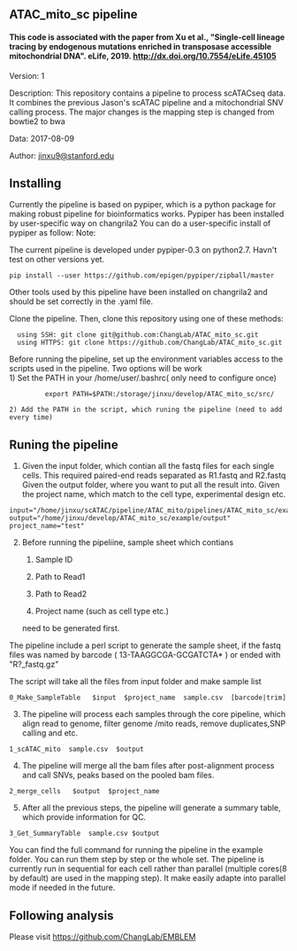## ATAC_mito_sc pipeline
 
#### This code is associated with the paper from Xu et al., "Single-cell lineage tracing by endogenous mutations enriched in transposase accessible mitochondrial DNA". eLife, 2019. http://dx.doi.org/10.7554/eLife.45105


Version: 1

Description: This repository contains a pipeline to process scATACseq data.  It combines the previous Jason's scATAC pipeline and a mitochondrial SNV calling process. The major changes is the mapping step is changed from bowtie2 to bwa 

Data: 2017-08-09

Author: jinxu9@stanford.edu

## Installing 
Currently the pipeline is based on pypiper, which is a python package for making robust pipeline for bioinformatics works.
Pypiper has been installed by user-specific way on changrila2
You can do a user-specific install of pypiper as follow:
Note:

The current pipeline is developed under pypiper-0.3 on  python2.7.
Havn't test on other versions yet. 

```
pip install --user https://github.com/epigen/pypiper/zipball/master
```
Other tools used by this pipeline have been installed on changrila2 and should be set correctly in the .yaml file.

Clone the pipeline. Then, clone this repository using one of these methods:
```
  using SSH: git clone git@github.com:ChangLab/ATAC_mito_sc.git
  using HTTPS: git clone https://github.com/ChangLab/ATAC_mito_sc.git

```
Before running the pipeline, set up the environment variables access to the scripts used in the pipeline.
Two options will be work  
	1) Set the PATH in your /home/user/.bashrc( only need to configure once)
```
		 export PATH=$PATH:/storage/jinxu/develop/ATAC_mito_sc/src/
```
	2) Add the PATH in the script, which runing the pipeline (need to add every time)


## Runing the pipeline
1) Given the input folder, which contian all the fastq files for each single cells. This required paired-end reads separated as R1.fastq and R2.fastq
   Given the output folder, where you want to put all the result into. 
   Given the project name, which match to the cell type, experimental design etc. 
```
input="/home/jinxu/scATAC/pipeline/ATAC_mito/pipelines/ATAC_mito_sc/example/test_data/"
output="/home/jinxu/develop/ATAC_mito_sc/example/output"
project_name="test"
```
2) Before running the pipeliine, sample sheet which  contians 

	1. Sample ID 
	
	2. Path to Read1 
	
	3. Path to Read2
	
	4. Project name (such as cell type etc.) 

    need to be generated first. 


The pipeline include a perl script to generate the sample sheet, if the fastq files was named by barcode ( 13-TAAGGCGA-GCGATCTA\* ) or ended with  "R?\_fastq.gz"

The script will take all the files from input folder and make sample list 

```
0_Make_SampleTable   $input  $project_name  sample.csv  [barcode|trim] 

```
3) The pipeline will process each samples through the core pipeline, which align read to genome, filter genome /mito reads, remove duplicates,SNP calling and etc.  
```	
1_scATAC_mito  sample.csv  $output

```
4) The pipeline will merge all the bam files after post-alignment process and call SNVs, peaks based on the pooled bam files.  
```
2_merge_cells   $output  $project_name

```
5) After all the previous steps, the pipeline will generate a summary table, which provide information for QC.  
```
3_Get_SummaryTable  sample.csv $output 

```
You can find the full command for running the pipeline in the example folder. 
You can run them step by step or the whole set. 
The pipeline is currently run in sequential for each cell rather than parallel (multiple cores(8 by default) are used in the mapping step). It make easily adapte into parallel mode if needed in the future. 

## Following analysis

Please visit https://github.com/ChangLab/EMBLEM 
 


